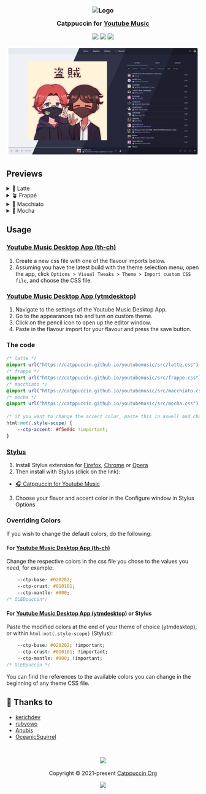 <h3 align="center">
	<img src="https://raw.githubusercontent.com/catppuccin/catppuccin/main/assets/logos/exports/1544x1544_circle.png" width="100" alt="Logo"/><br/>
	<img src="https://raw.githubusercontent.com/catppuccin/catppuccin/main/assets/misc/transparent.png" height="30" width="0px"/>
	Catppuccin for <a href="https://music.youtube.com">Youtube Music</a>
	<img src="https://raw.githubusercontent.com/catppuccin/catppuccin/main/assets/misc/transparent.png" height="30" width="0px"/>
</h3>

<p align="center">
	<a href="https://github.com/catppuccin/youtubemusic/stargazers"><img src="https://img.shields.io/github/stars/catppuccin/youtubemusic?colorA=363a4f&colorB=b7bdf8&style=for-the-badge"></a>
	<a href="https://github.com/catppuccin/youtubemusic/issues"><img src="https://img.shields.io/github/issues/catppuccin/youtubemusic?colorA=363a4f&colorB=f5a97f&style=for-the-badge"></a>
	<a href="https://github.com/catppuccin/youtubemusic/contributors"><img src="https://img.shields.io/github/contributors/catppuccin/youtubemusic?colorA=363a4f&colorB=a6da95&style=for-the-badge"></a>
</p>

<p align="center">
  <img src="assets/res.webp"/>
</p>

## Previews

<details>
<summary>🌻 Latte</summary>
<img src="assets/latte.png"/>
</details>
<details>
<summary>🪴 Frappé</summary>
<img src="assets/frappe.png"/>
</details>
<details>
<summary>🌺 Macchiato</summary>
<img src="assets/macchiato.png"/>
</details>
<details>
<summary>🌿 Mocha</summary>
<img src="assets/mocha.png"/>
</details>

## Usage
### [Youtube Music Desktop App (th-ch)](https://github.com/th-ch/youtube-music)

1. Create a new css file with one of the flavour imports below.
2. Assuming you have the latest build with the theme selection menu, open the app, click `Options > Visual Tweaks > Theme > Import custom CSS file`, and choose the CSS file.

### [Youtube Music Desktop App (ytmdesktop)](https://github.com/ytmdesktop/ytmdesktop)

1. Navigate to the settings of the Youtube Music Desktop App.
2. Go to the appearances tab and turn on custom theme.
3. Click on the pencil icon to open up the editor window.
4. Paste in the flavour import for your flavour and press the save button.

### The code

```css
/* latte */
@import url("https://catppuccin.github.io/youtubemusic/src/latte.css");
/* frappe */
@import url("https://catppuccin.github.io/youtubemusic/src/frappe.css");
/* macchiato */
@import url("https://catppuccin.github.io/youtubemusic/src/macchiato.css");
/* mocha */
@import url("https://catppuccin.github.io/youtubemusic/src/mocha.css");

/* if you want to change the accent color, paste this in aswell and change the hex code - or use one of the predefined colors with var(--ctp-'color') - e.g. var(--ctp-maroon) */
html:not(.style-scope) {
    --ctp-accent: #f5e0dc !important;
}
```

### [Stylus](https://github.com/openstyles/stylus)

1. Install Stylus extension for [Firefox](https://addons.mozilla.org/en-US/firefox/addon/styl-us/), [Chrome](https://chrome.google.com/webstore/detail/stylus/clngdbkpkpeebahjckkjfobafhncgmne) or [Opera](https://addons.opera.com/en-gb/extensions/details/stylus/)
2. Then install with Stylus (click on the link):
  - [🎧 Catppuccin for Youtube Music](https://github.com/catppuccin/youtubemusic/raw/main/src/youtubemusic.user.css)
3. Choose your flavor and accent color in the Configure window in Stylus Options

### Overriding Colors

If you wish to change the default colors, do the following:

#### For [Youtube Music Desktop App (th-ch)](https://github.com/th-ch/youtube-music)

Change the respective colors in the css file you chose to the values you need, for example:

```css
    --ctp-base: #020202;
    --ctp-crust: #010101;
    --ctp-mantle: #000;
/* OLEDpuccin*/
```

#### For [Youtube Music Desktop App (ytmdesktop)](https://github.com/ytmdesktop/ytmdesktop) or Stylus

Paste the modified colors at the end of your theme of choice (ytmdesktop), or within `html:not(.style-scope)` (Stylus):

```css
    --ctp-base: #020202; !important;
    --ctp-crust: #010101; !important;
    --ctp-mantle: #000; !important;
/* OLEDpuccin */
```

You can find the references to the available colors you can change in the beginning of any theme CSS file.

## 💝 Thanks to

- [kerichdev](https://github.com/kerichdev)
- [rubyowo](https://github.com/rubyowo)
- [Anubis](https://github.com/anubisnekhet)
- [OceanicSquirrel](https://github.com/OceanicSquirrel)

&nbsp;

<p align="center">
	<img src="https://raw.githubusercontent.com/catppuccin/catppuccin/main/assets/footers/gray0_ctp_on_line.svg?sanitize=true" />
</p>

<p align="center">
	Copyright &copy; 2021-present <a href="https://github.com/catppuccin" target="_blank">Catppuccin Org</a>
</p>

<p align="center">
	<a href="https://github.com/catppuccin/catppuccin/blob/main/LICENSE"><img src="https://img.shields.io/static/v1.svg?style=for-the-badge&label=License&message=MIT&logoColor=d9e0ee&colorA=363a4f&colorB=b7bdf8"/></a>
</p>
